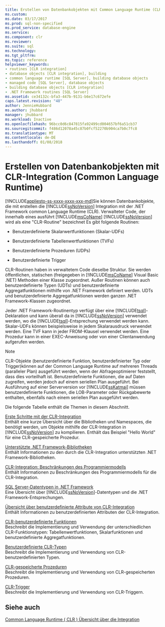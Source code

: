 ```yaml
---
title: Erstellen von Datenbankobjekten mit Common Language Runtime (CLR)-Integration | Microsoft Docs
ms.custom: 
ms.date: 03/17/2017
ms.prod: sql-non-specified
ms.prod_service: database-engine
ms.service: 
ms.component: clr
ms.reviewer: 
ms.suite: sql
ms.technology: 
ms.tgt_pltfrm: 
ms.topic: reference
helpviewer_keywords:
- routines [CLR integration]
- database objects [CLR integration], building
- common language runtime [SQL Server], building database objects
- managed code [SQL Server], database objects
- building database objects [CLR integration]
- .NET Framework routines [SQL Server]
ms.assetid: ce34132c-bfa3-447b-9131-b6e17c672efe
caps.latest.revision: "48"
author: JennieHubbard
ms.author: jhubbard
manager: jhubbard
ms.workload: Inactive
ms.openlocfilehash: 96bcc0d6c847815fa92499cd004657bf6a51cb37
ms.sourcegitcommit: f486d12078a45c87b0fcf52270b904ca7b0c7fc8
ms.translationtype: MT
ms.contentlocale: de-DE
ms.lasthandoff: 01/08/2018
---
```

# <a name="building-database-objects-with-common-language-runtime-clr-integration"></a>Erstellen von Datenbankobjekten mit CLR-Integration (Common Language Runtime)
[!INCLUDE[appliesto-ss-xxxx-xxxx-xxx-md](../../../includes/appliesto-ss-xxxx-xxxx-xxx-md.md)]Sie können Datenbankobjekte, die mit erstellen die [!INCLUDE[ssNoVersion](../../../includes/ssnoversion-md.md)] Integration mit der .NET Framework common Language Runtime (CLR). Verwalteter Code, der innerhalb eines ausführt [!INCLUDE[msCoName](../../../includes/msconame-md.md)] [!INCLUDE[ssNoVersion](../../../includes/ssnoversion-md.md)] wird als eine "CLR-Routine" bezeichnet Es gibt folgende Routinen:  
  
-   Benutzerdefinierte Skalarwertfunktionen (Skalar-UDFs)  
  
-   Benutzerdefinierte Tabellenwertfunktionen (TVFs)  
  
-   Benutzerdefinierte Prozeduren (UDPs)  
  
-   Benutzerdefinierte Trigger  
  
 CLR-Routinen haben in verwaltetem Code dieselbe Struktur. Sie werden öffentlichen, statischen (freigegeben in [!INCLUDE[msCoName](../../../includes/msconame-md.md)] Visual Basic .NET) Methoden einer Klasse zugeordnet. Außer Routinen können auch benutzerdefinierte Typen (UDTs) und benutzerdefinierte Aggregatfunktionen mithilfe von .NET Framework definiert werden. UDTs und benutzerdefinierte Aggregatfunktionen werden ganzen .NET Framework-Klassen zugeordnet.  
  
 Jeder .NET Framework-Routinentyp verfügt über eine [!INCLUDE[tsql](../../../includes/tsql-md.md)]-Deklaration und kann überall da in [!INCLUDE[ssNoVersion](../../../includes/ssnoversion-md.md)] verwendet werden, wo die [!INCLUDE[tsql](../../../includes/tsql-md.md)]-Entsprechung verwendet werden kann. Skalar-UDFs können beispielsweise in jedem Skalarausdruck verwendet werden. Eine TVF kann in jeder FROM-Klausel verwendet werden. Eine Prozedur kann in einer EXEC-Anweisung oder von einer Clientanwendung aufgerufen werden.  
  
> [!NOTE]  
>  CLR-Objekte (benutzerdefinierte Funktion, benutzerdefinierter Typ oder Trigger)können auf der Common Language Runtime auf mehreren Threads (paralleler Plan) ausgeführt werden, wenn der Abfrageoptimierer feststellt, dass dies vorteilhaft ist. Benutzerdefinierte Funktionen, die auf Daten zugreifen, werden jedoch auf einem seriellen Plan ausgeführt. Bei Ausführung auf einer Serverversion vor [!INCLUDE[ssKatmai](../../../includes/sskatmai-md.md)] müssen benutzerdefinierte Funktionen, die LOB-Parameter oder Rückgabewerte enthalten, ebenfalls nach einem seriellen Plan ausgeführt werden.  
  
 Die folgende Tabelle enthält die Themen in diesem Abschnitt.  
  
 [Erste Schritte mit der CLR-Integration](../../../relational-databases/clr-integration/database-objects/getting-started-with-clr-integration.md)  
 Enthält eine kurze Übersicht über die Bibliotheken und Namespaces, die benötigt werden, um Objekte mithilfe der CLR-Integration in [!INCLUDE[ssNoVersion](../../../includes/ssnoversion-md.md)] zu kompilieren. Enthält das Beispiel "Hello World" für eine CLR-gespeicherte Prozedur.  
  
 [Unterstützte .NET Framework-Bibliotheken](../../../relational-databases/clr-integration/database-objects/supported-net-framework-libraries.md)  
 Enthält Informationen zu den durch die CLR-Integration unterstützten .NET Framework-Bibliotheken.  
  
 [CLR-Integration: Beschränkungen des Programmiermodells](../../../relational-databases/clr-integration/database-objects/clr-integration-programming-model-restrictions.md)  
 Enthält Informationen zu Beschränkungen des Programmiermodells für die CLR-Integration.  
  
 [SQL Server-Datentypen in .NET Framework](../../../relational-databases/clr-integration-database-objects-types-net-framework/sql-server-data-types-in-the-net-framework.md)  
 Eine Übersicht über [!INCLUDE[ssNoVersion](../../../includes/ssnoversion-md.md)]-Datentypen und die .NET Framework-Entsprechungen.  
  
 [Übersicht über benutzerdefinierte Attribute von CLR-Integration](http://msdn.microsoft.com/library/ecf5c097-0972-48e2-a9c0-b695b7dd2820)  
 Enthält Informationen zu benutzerdefinierten Attributen der CLR-Integration.  
  
 [CLR-benutzerdefinierte Funktionen](../../../relational-databases/clr-integration-database-objects-user-defined-functions/clr-user-defined-functions.md)  
 Beschreibt die Implementierung und Verwendung der unterschiedlichen CLR-Funktionstypen: Tabellenwertfunktionen, Skalarfunktionen und benutzerdefinierte Aggregatfunktionen.  
  
 [Benutzerdefinierte CLR-Typen](../../../relational-databases/clr-integration-database-objects-user-defined-types/clr-user-defined-types.md)  
 Beschreibt die Implementierung und Verwendung von CLR-benutzerdefinierten Typen.  
  
 [CLR-gespeicherte Prozeduren](http://msdn.microsoft.com/library/bbdd51b2-a9b4-4916-ba6f-7957ac6c3f33)  
 Beschreibt die Implementierung und Verwendung von CLR-gespeicherten Prozeduren.  
  
 [CLR-Trigger](http://msdn.microsoft.com/library/302a4e4a-3172-42b6-9cc0-4a971ab49c1c)  
 Beschreibt die Implementierung und Verwendung von CLR-Triggern.  
  
## <a name="see-also"></a>Siehe auch  
 [Common Language Runtime &#40; CLR &#41; Übersicht über die Integration](../../../relational-databases/clr-integration/common-language-runtime-integration-overview.md)  
  
  
